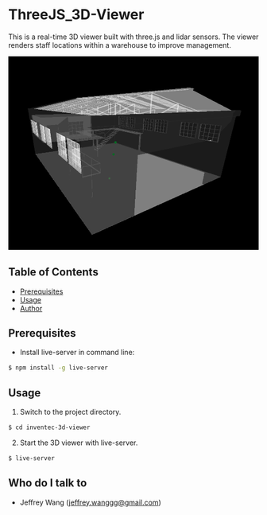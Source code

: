 # ThreeJS_3D-Viewer

This is a real-time 3D viewer built with three.js and lidar sensors. The viewer renders staff locations within a warehouse to improve management.

![demo.png](demo.png)

## Table of Contents ##

- [Prerequisites](#prerequisites)
- [Usage](#usage)
- [Author](#author)

## Prerequisites <a name = "prerequisites"></a> ##

* Install live-server in command line:

```bash
$ npm install -g live-server
```

## Usage <a name = "usage"></a> ##

1. Switch to the project directory.

```bash
$ cd inventec-3d-viewer
```

2. Start the 3D viewer with live-server.

```bash
$ live-server
```

## Who do I talk to <a name = "author"></a> ##
* Jeffrey Wang (jeffrey.wanggg@gmail.com)
